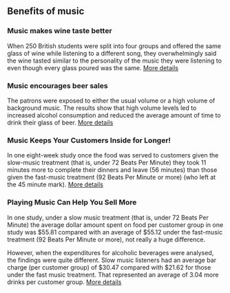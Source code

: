 [//]: # (margin:top right bottom left)

## Benefits of music


### Music makes wine taste better
When 250 British students were split into four groups and offered the same glass of wine while listening to a different song, they overwhelmingly said the wine tasted similar to the personality of the music they were listening to even though every glass poured was the same. [More details](https://onemusic.com.au/news/2018/july/make-your-wine-taste-better/)

### Music encourages beer sales
The patrons were exposed to either the usual volume or a high volume of background music. The results show that high volume levels led to increased alcohol consumption and reduced the average amount of time to drink their glass of beer. [More details](https://onemusic.com.au/news/2018/july/encourage-your-customers-to-drink-more-beer/)

### Music Keeps Your Customers Inside for Longer!
In one eight-week study once the food was served to customers given the slow-music treatment (that is, under 72 Beats Per Minute) they took 11 minutes more to complete their dinners and leave (56 minutes) than those given the fast-music treatment (92 Beats Per Minute or more) (who left at the 45 minute mark). [More details](https://onemusic.com.au/news/2018/july/encourage-your-customers-to-stay-longer/)

### Playing Music Can Help You Sell More
In one study, under a slow music treatment (that is, under 72 Beats Per Minute) the average dollar amount spent on food per customer group in one study was $55.81 compared with an average of $55.12 under the fast-music treatment (92 Beats Per Minute or more), not really a huge difference.

However, when the expenditures for alcoholic beverages were analysed, the findings were quite different. Slow music listeners had an average bar charge (per customer group) of $30.47 compared with $21.62 for those under the fast music treatment. That represented an average of 3.04 more drinks per customer group. [More details](https://onemusic.com.au/news/2018/july/encourage-your-customers-to-make-an-extra-purchase/)